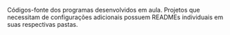 Códigos-fonte dos programas desenvolvidos em aula. Projetos que necessitam de configurações adicionais possuem READMEs individuais em suas respectivas pastas.
